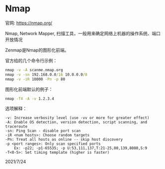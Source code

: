 # Nmap

官网: https://nmap.org/  

Nmap, Network Mapper, 扫描工具，一般用来确定网络上机器的操作系统、端口开放情况  

Zenmap是Nmap的图形化前端。  

官方给的几个命令行示例：  
```bat
nmap -v -A scanme.nmap.org
nmap -v -sn 192.168.0.0/16 10.0.0.0/8
nmap -v -iR 10000 -Pn -p 80
```
图形化前端默认的例子：  
```bat
nmap -T4 -A -v 1.2.3.4
```

选项解释：  
```
-v: Increase verbosity level (use -vv or more for greater effect)
-A: Enable OS detection, version detection, script scanning, and traceroute
-sn: Ping Scan - disable port scan
-iR <num hosts>: Choose random targets
-Pn: Treat all hosts as online -- skip host discovery
-p <port ranges>: Only scan specified ports
    Ex: -p22; -p1-65535; -p U:53,111,137,T:21-25,80,139,8080,S:9
-T<0-5>: Set timing template (higher is faster)
```


2021/7/24  

